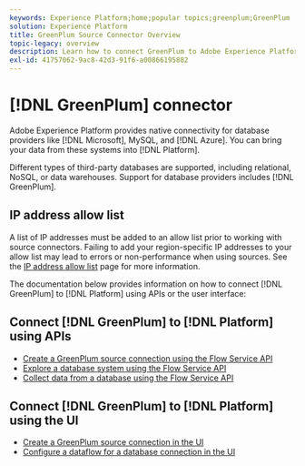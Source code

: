 ```yaml
---
keywords: Experience Platform;home;popular topics;greenplum;GreenPlum
solution: Experience Platform
title: GreenPlum Source Connector Overview
topic-legacy: overview
description: Learn how to connect GreenPlum to Adobe Experience Platform using APIs or the user interface.
exl-id: 41757062-9ac8-42d3-91f6-a00866195882
---
```

# [!DNL GreenPlum] connector

Adobe Experience Platform provides native connectivity for database providers like [!DNL Microsoft], MySQL, and [!DNL Azure]. You can bring your data from these systems into [!DNL Platform].

Different types of third-party databases are supported, including relational, NoSQL, or data warehouses. Support for database providers includes [!DNL GreenPlum].

## IP address allow list

A list of IP addresses must be added to an allow list prior to working with source connectors. Failing to add your region-specific IP addresses to your allow list may lead to errors or non-performance when using sources. See the [IP address allow list](../../ip-address-allow-list.md) page for more information.

The documentation below provides information on how to connect [!DNL GreenPlum] to [!DNL Platform] using APIs or the user interface:

## Connect [!DNL GreenPlum] to [!DNL Platform] using APIs

- [Create a GreenPlum source connection using the Flow Service API](../../tutorials/api/create/databases/greenplum.md)
- [Explore a database system using the Flow Service API](../../tutorials/api/explore/database-nosql.md)
- [Collect data from a database using the Flow Service API](../../tutorials/api/collect/database-nosql.md)

## Connect [!DNL GreenPlum] to [!DNL Platform] using the UI

- [Create a GreenPlum source connection in the UI](../../tutorials/ui/create/databases/greenplum.md)
- [Configure a dataflow for a database connection in the UI](../../tutorials/ui/dataflow/databases.md)
